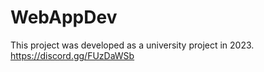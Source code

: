 # WebAppDev
This project was developed as a university project in 2023. 
https://discord.gg/FUzDaWSb
